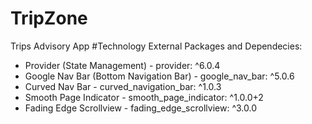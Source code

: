 # TripZone
Trips Advisory App
#Technology
External Packages and Dependecies:

* Provider (State Management) - provider: ^6.0.4
* Google Nav Bar (Bottom Navigation Bar) - google_nav_bar: ^5.0.6
* Curved Nav Bar - curved_navigation_bar: ^1.0.3
* Smooth Page Indicator - smooth_page_indicator: ^1.0.0+2
* Fading Edge Scrollview - fading_edge_scrollview: ^3.0.0
